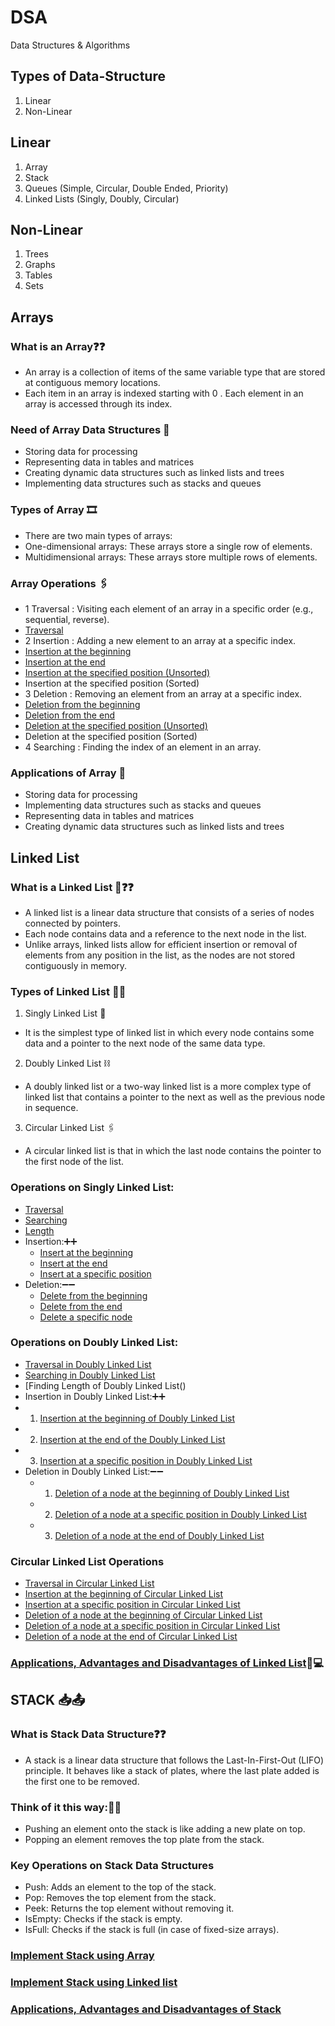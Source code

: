 # DSA
Data Structures &amp; Algorithms

## Types of Data-Structure
1. Linear
2. Non-Linear

## Linear
1. Array
2. Stack
3. Queues (Simple, Circular, Double Ended, Priority)
4. Linked Lists (Singly, Doubly, Circular)
## Non-Linear
1. Trees
2. Graphs
3. Tables
4. Sets

## Arrays

### What is an Array❓❓
-  An array is a collection of items of the same variable type that are stored at contiguous memory locations.
-  Each item in an array is indexed starting with 0 . Each element in an array is accessed through its index.
### Need of Array Data Structures 🤔
-  Storing data for processing
-  Representing data in tables and matrices
-  Creating dynamic data structures such as linked lists and trees
-  Implementing data structures such as stacks and queues
### Types of Array 🎞
-  There are two main types of arrays:
-  One-dimensional arrays: These arrays store a single row of elements.
-  Multidimensional arrays: These arrays store multiple rows of elements.
### Array Operations 🖇
- 1 Traversal : Visiting each element of an array in a specific order (e.g., sequential, reverse).
-   [Traversal](./Arrays/traversal.c)
- 2 Insertion : Adding a new element to an array at a specific index.
-   [Insertion at the beginning](./Arrays/insert_start.c)
-   [Insertion at the end](Arrays/insert_end.c)
-   [Insertion at the specified position (Unsorted)](Arrays/insert_end.c)
-   Insertion at the specified position (Sorted)
- 3 Deletion : Removing an element from an array at a specific index.
-   [Deletion from the beginning](Arrays/delete_start.c)
-   [Deletion from the end](Arrays/delete_end.c)
-   [Deletion at the specified position (Unsorted)](Arrays/delete_pos.c)
-   Deletion at the specified position (Sorted)
- 4 Searching : Finding the index of an element in an array.
### Applications of Array 🚀
- Storing data for processing
- Implementing data structures such as stacks and queues
- Representing data in tables and matrices
- Creating dynamic data structures such as linked lists and trees

## Linked List
### What is a Linked List 🔗❓❓
- A linked list is a linear data structure that consists of a series of nodes connected by pointers.
- Each node contains data and a reference to the next node in the list.
- Unlike arrays, linked lists allow for efficient insertion or removal of elements from any position in the list, as the nodes are not stored contiguously in memory.
### Types of Linked List 🔗🔗
  1. Singly Linked List 🔗
  -  It is the simplest type of linked list in which every node contains some data and a pointer to the next node of the same data type.
  2. Doubly Linked List ⛓
  -  A doubly linked list or a two-way linked list is a more complex type of linked list that contains a pointer to the next as well as the previous node in sequence.
  3. Circular Linked List 🖇
  -  A circular linked list is that in which the last node contains the pointer to the first node of the list.
### Operations on Singly Linked List:
  -  [Traversal]()
  -  [Searching]()
  -  [Length]()
  -  Insertion:➕➕
     - [Insert at the beginning]()
     - [Insert at the end]()
     - [Insert at a specific position]()
 -  Deletion:➖➖
      - [Delete from the beginning]()
      - [Delete from the end]()
      - [Delete a specific node]()
### Operations on Doubly Linked List:
- [Traversal in Doubly Linked List]()
- [Searching in Doubly Linked List]()
- [Finding Length of Doubly Linked List()
- Insertion in Doubly Linked List:➕➕
 -  1.  [Insertion at the beginning of Doubly Linked List]()
 -  2.  [Insertion at the end of the Doubly Linked List]()
 -  3.  [Insertion at a specific position in Doubly Linked List]()
- Deletion in Doubly Linked List:➖➖
  - 1.  [Deletion of a node at the beginning of Doubly Linked List]()
  - 2.  [Deletion of a node at a specific position in Doubly Linked List]()
  - 3.  [Deletion of a node at the end of Doubly Linked List]()
### Circular Linked List Operations    
- [Traversal in Circular Linked List]()
- [Insertion at the beginning of Circular Linked List]()
- [Insertion at a specific position in Circular Linked List]()
- [Deletion of a node at the beginning of Circular Linked List]()
- [Deletion of a node at a specific position in Circular Linked List]()
- [Deletion of a node at the end of Circular Linked List]()
### [Applications, Advantages and Disadvantages of Linked List](https://www.geeksforgeeks.org/applications-advantages-and-disadvantages-of-linked-list/)🔗💻
## STACK 📥📤
### What is Stack Data Structure❓❓
- A stack is a linear data structure that follows the Last-In-First-Out (LIFO) principle. It behaves like a stack of plates, where the last plate added is the first one to be removed.
### Think of it this way:🤔🤔
- Pushing an element onto the stack is like adding a new plate on top.
- Popping an element removes the top plate from the stack.
### Key Operations on Stack Data Structures
- Push: Adds an element to the top of the stack.
- Pop: Removes the top element from the stack.
- Peek: Returns the top element without removing it.
- IsEmpty: Checks if the stack is empty.
- IsFull: Checks if the stack is full (in case of fixed-size arrays).
### [Implement Stack using Array](Stack/Stack_Array.c)
### [Implement Stack using Linked list](Stack/Stack_Linkedlist.c)
### [Applications, Advantages and Disadvantages of Stack](https://www.geeksforgeeks.org/applications-advantages-and-disadvantages-of-stack/?ref=lbp)
